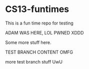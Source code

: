 # CS13-funtimes
This is a fun time repo for testing

ADAM WAS HERE, LOL PWNED XDDD

Some more stuff here.

TEST BRANCH CONTENT OMFG

more test branch stuff UwU
